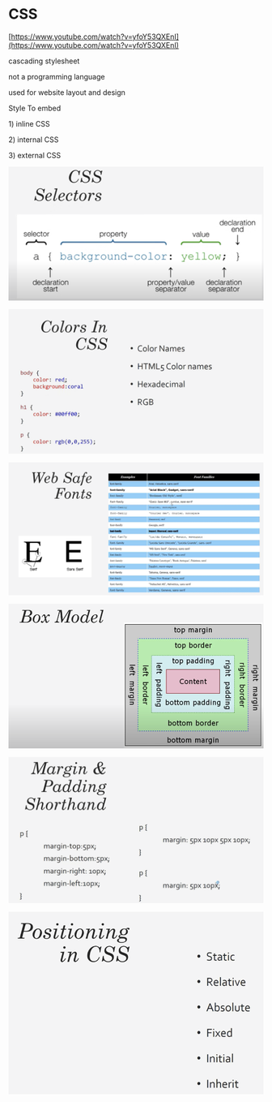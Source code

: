 # CSS

  
[https://www.youtube.com/watch?v=yfoY53QXEnI](https://www.youtube.com/watch?v=yfoY53QXEnI)

cascading stylesheet

not a programming language

used for website layout and design

Style To embed

1\) inline CSS

2\) internal CSS

3\) external CSS

![](../.gitbook/assets/image%20%28231%29.png)

![](../.gitbook/assets/image%20%28233%29.png)

![](../.gitbook/assets/image%20%28230%29.png)

![](../.gitbook/assets/image%20%28229%29.png)

![](../.gitbook/assets/image%20%28234%29.png)

![](../.gitbook/assets/image%20%28232%29.png)

